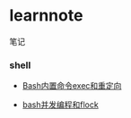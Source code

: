 # learnnote
笔记
### shell
* <p><a href="https://github.com/zouliuyun/learnnote/edit/master/Bash内置命令exec和重定向.md">Bash内置命令exec和重定向</a></p>
* <p><a href="https://github.com/zouliuyun/learnnote/edit/master/bash并发编程和flock.md">bash并发编程和flock</a></p>
